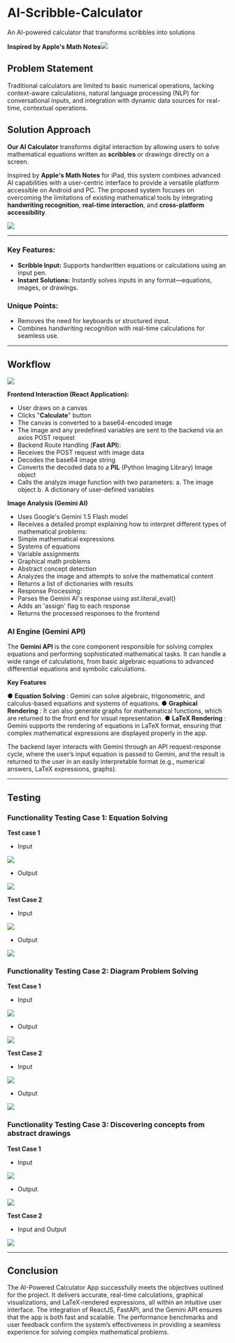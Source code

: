 # AI-Scribble-Calculator
An AI-powered calculator that transforms scribbles into solutions 

                                                
**Inspired by Apple's  Math  Notes**![](https://github.com/Amjt11/AI-Scribble-Calculator/blob/main/images/ipados_18_calc_1718086821202.jpg) 

## Problem Statement
Traditional calculators are limited to basic numerical operations, lacking context-aware calculations, natural language processing (NLP) for conversational inputs, and integration with dynamic data sources for real-time, contextual operations.

## Solution Approach
**Our AI Calculator** transforms digital interaction by allowing users to solve mathematical equations written as **scribbles** or drawings directly on a screen. 

Inspired  by  **Apple's  Math  Notes**  for  iPad,  this  system  combines advanced  AI  capabilities  with  a  user-centric  interface  to  provide  a  versatile platform  accessible  on  Android  and  PC.  The  proposed  system  focuses on overcoming  the  limitations  of  existing  mathematical  tools  by  integrating **handwriting recognition**, **real-time interaction**, and **cross-platform accessibility**.

![](https://github.com/Amjt11/AI-Scribble-Calculator/blob/main/images/9.png)

---

### Key Features: 

- **Scribble Input:** Supports handwritten equations or calculations using an input pen.  
- **Instant Solutions:** Instantly solves inputs in any format—equations, images, or drawings.  

### Unique Points: 
- Removes the need for keyboards or structured input.  
- Combines handwriting recognition with real-time calculations for seamless use.

---

## Workflow

![](https://github.com/Amjt11/AI-Scribble-Calculator/blob/main/images/Workflow.png)

**Frontend Interaction (React Application):**

- User draws on a canvas
- Clicks "**Calculate**" button
- The canvas is converted to a base64-encoded image
- The image and any predefined variables are sent to the backend via an axios POST request
- Backend Route Handling (**Fast API**):
- Receives the POST request with image data
- Decodes the base64 image string
- Converts the decoded data to a **PIL** (Python Imaging Library) Image object
- Calls the analyze image function with two parameters: a. The image object b. A dictionary of user-defined variables


**Image Analysis (Gemini AI)**

- Uses Google's Gemini 1.5 Flash model
- Receives a detailed prompt explaining how to interpret different types of mathematical problems:
- Simple mathematical expressions
- Systems of equations
- Variable assignments
- Graphical math problems
- Abstract concept detection
- Analyzes the image and attempts to solve the mathematical content
- Returns a list of dictionaries with results
- Response Processing:
- Parses the Gemini AI's response using ast.literal_eval()
- Adds an 'assign' flag to each response
- Returns the processed responses to the frontend

### AI Engine (Gemini API)
The  **Gemini  API**  is  the  core  component  responsible  for  solving  complex 
equations  and  performing  sophisticated  mathematical  tasks.  It  can  handle  a 
wide  range  of  calculations,  from  basic  algebraic  equations  to  advanced 
differential equations and symbolic calculations.

**Key Features** 

●  **Equation  Solving** :  Gemini  can  solve  algebraic,  trigonometric, and 
calculus-based equations and systems of equations. 
●  **Graphical  Rendering** :  It  can  also  generate  graphs  for  mathematical 
functions, which are returned to the front end for visual representation. 
●  **LaTeX  Rendering** :  Gemini  supports  the  rendering  of  equations  in  LaTeX 
format,  ensuring  that  complex  mathematical  expressions  are  displayed 
properly in the app. 

The  backend  layer  interacts  with  Gemini  through  an  API  request-response 
cycle,  where  the  user’s  input  equation  is  passed  to  Gemini,  and  the  result  is 
returned  to  the  user  in  an  easily  interpretable  format  (e.g.,  numerical  answers, 
LaTeX expressions, graphs). 

---


## Testing

### Functionality Testing Case 1:  Equation  Solving
**Test case 1**

- Input

![](https://github.com/Amjt11/AI-Scribble-Calculator/blob/main/images/1.png)

- Output

![](https://github.com/Amjt11/AI-Scribble-Calculator/blob/main/images/2.png)


**Test Case 2**

- Input

![](https://github.com/Amjt11/AI-Scribble-Calculator/blob/main/images/3.png)

- Output

![](https://github.com/Amjt11/AI-Scribble-Calculator/blob/main/images/4.png)


### Functionality Testing Case 2:  Diagram Problem  Solving

**Test Case 1**

- Input

![](https://github.com/Amjt11/AI-Scribble-Calculator/blob/main/images/5.png)

- Output

![](https://github.com/Amjt11/AI-Scribble-Calculator/blob/main/images/6.png)

**Test Case 2**

- Input

![](https://github.com/Amjt11/AI-Scribble-Calculator/blob/main/images/7.png)

- Output

![](https://github.com/Amjt11/AI-Scribble-Calculator/blob/main/images/8.png)


 ### Functionality Testing Case 3: Discovering  concepts  from  abstract  drawings
 
**Test Case 1**

- Input

![](https://github.com/Amjt11/AI-Scribble-Calculator/blob/main/images/10.png)


- Output

![](https://github.com/Amjt11/AI-Scribble-Calculator/blob/main/images/11.png)


**Test Case 2**

- Input and Output

![](https://github.com/Amjt11/AI-Scribble-Calculator/blob/main/images/12.png)

---

## Conclusion
The  AI-Powered  Calculator  App  successfully  meets  the  objectives outlined  for  the  project.  It  delivers  accurate,  real-time  calculations,  graphical visualizations,  and  LaTeX-rendered  expressions,  all  within  an intuitive  user interface.  The  integration  of  ReactJS,  FastAPI,  and  the  Gemini  API  ensures that  the  app  is  both  fast  and  scalable.  The  performance  benchmarks  and  user feedback  confirm  the  system’s  effectiveness in  providing  a  seamless experience for solving complex mathematical problems.



